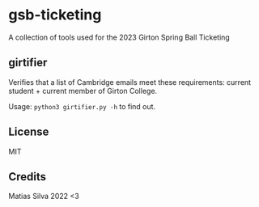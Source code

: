 # gsb-ticketing

A collection of tools used for the 2023 Girton Spring Ball Ticketing

## girtifier

Verifies that a list of Cambridge emails meet these requirements: current student + current member of Girton College.

Usage: `python3 girtifier.py -h` to find out.

## License

MIT

## Credits

Matias Silva 2022 <3
